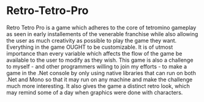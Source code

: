 # Retro-Tetro-Pro
Retro Tetro Pro is a game which adheres to the core of tetromino gameplay as seen in early installements of the venerable franchise while also allowing the user as much creativity as possible to play the game they want. Everything in the game OUGHT to be customizable. It is of utmost importance than every variable which affects the flow of the game be available to the user to modify as they wish. This game is also a challenge to myself - and other programmers willing to join my efforts - to make a game in the .Net console by only using native libraries that can run on both .Net and Mono so that it may run on any machine and make the challenge much more interesting. It also gives the game a distinct retro look, which may remind some of a day when graphics were done with characters.
